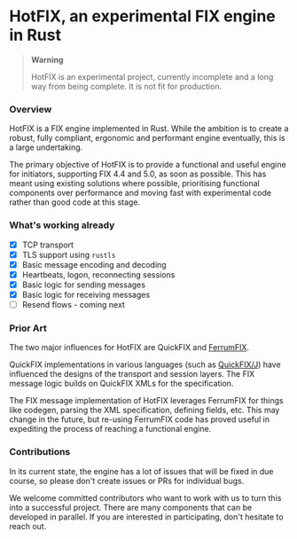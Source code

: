 # HotFIX, an experimental FIX engine in Rust


> **Warning**
>
> HotFIX is an experimental project, currently incomplete and a long way from being complete.
> It is not fit for production.

### Overview

HotFIX is a FIX engine implemented in Rust. While the ambition is to create a robust,
fully compliant, ergonomic and performant engine eventually, this is a large undertaking.

The primary objective of HotFIX is to provide a functional and useful engine for initiators,
supporting FIX 4.4 and 5.0, as soon as possible. This has meant using existing solutions
where possible, prioritising functional components over performance and moving fast with
experimental code rather than good code at this stage.

### What's working already

- [x] TCP transport
- [x] TLS support using `rustls`
- [x] Basic message encoding and decoding
- [x] Heartbeats, logon, reconnecting sessions
- [x] Basic logic for sending messages
- [x] Basic logic for receiving messages
- [ ] Resend flows - coming next

### Prior Art

The two major influences for HotFIX are QuickFIX and [FerrumFIX](https://ferrumfix.org/).

QuickFIX implementations in various languages (such as [QuickFIX/J](https://quickfixj.org/))
have influenced the designs of the transport and session layers. The FIX message logic
builds on QuickFIX XMLs for the specification.

The FIX message implementation of HotFIX leverages FerrumFIX for things like codegen,
parsing the XML specification, defining fields, etc. This may change in the future,
but re-using FerrumFIX code has proved useful in expediting the process of reaching
a functional engine.

### Contributions

In its current state, the engine has a lot of issues that will be fixed
in due course, so please don't create issues or PRs for individual bugs.

We welcome committed contributors who want to work with us to turn this
into a successful project. There are many components that can be developed
in parallel. If you are interested in participating, don't hesitate to
reach out.
